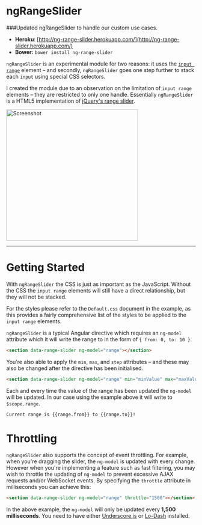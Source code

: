 ngRangeSlider
===================

###Updated ngRangeSlider to handle our custom use cases.

* **Heroku**: [http://ng-range-slider.herokuapp.com/](http://ng-range-slider.herokuapp.com/)
* **Bower:** `bower install ng-range-slider`

`ngRangeSlider` is an experimental module for two reasons: it uses the [`input range`](http://caniuse.com/#search=range) element &ndash; and secondly, `ngRangeSlider` goes one step further to stack each `input` using special CSS selectors.

I created the module due to an observation on the limitation of `input range` elements &ndash; they are restricted to only one handle. Essentially `ngRangeSlider` is a HTML5 implementation of [jQuery's range slider](http://jqueryui.com/slider/#range).

<img src="http://i.imgur.com/MlXBnBx.png" alt="Screenshot" width="350" />

---

# Getting Started

With `ngRangeSlider` the CSS is just as important as the JavaScript. Without the CSS the `input range` elements will still have a direct relationship, but they will not be stacked.

For the styles please refer to the `Default.css` document in the example, as this provides a fairly comprehensive list of the styles to be applied to the `input range` elements.

`ngRangeSlider` is a typical Angular directive which requires an `ng-model` attribute which it will write the range to in the form of `{ from: 0, to: 10 }`.

```html
<section data-range-slider ng-model="range"></section>
```

You're also able to apply the `min`, `max`, and `step` attributes &ndash; and these may also be changed after the directive has been initialised.

```html
<section data-range-slider ng-model="range" min="minValue" max="maxValue"></section>
```

Each and every time the value of the range has been updated the `ng-model` will be updated. In our case using the example above it will write to `$scope.range`.

```html
Current range is {{range.from}} to {{range.to}}!
```

# Throttling

`ngRangeSlider` also supports the concept of event throttling. For example, when you're dragging the slider, the `ng-model` is updated with every change. However when you're implementing a feature such as fast filtering, you may wish to throttle the updating of `ng-model` to prevent excessive AJAX requests and/or WebSocket events. By specifying the `throttle` attribute in milliseconds you can achieve this:

```html
<section data-range-slider ng-model="range" throttle="1500"></section>
```

In the above example, the `ng-model` will only be updated every **1,500 milliseconds**. You need to have either [Underscore.js](http://underscorejs.org/) or [Lo-Dash](http://lodash.com/) installed.